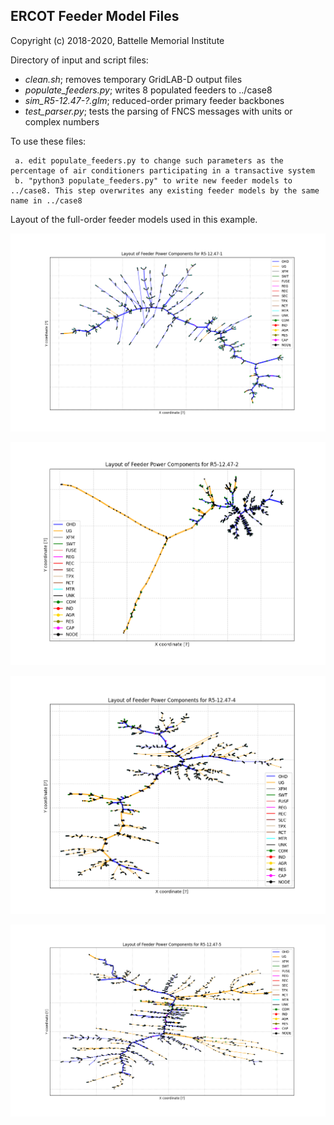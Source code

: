 ERCOT Feeder Model Files
------------------------

Copyright (c) 2018-2020, Battelle Memorial Institute

Directory of input and script files:

 - *clean.sh*; removes temporary GridLAB-D output files
 - *populate_feeders.py*; writes 8 populated feeders to ../case8
 - *sim_R5-12.47-?.glm*; reduced-order primary feeder backbones
 - *test_parser.py*; tests the parsing of FNCS messages with units or complex numbers

To use these files:

	 a. edit populate_feeders.py to change such parameters as the percentage of air conditioners participating in a transactive system
	 b. "python3 populate_feeders.py" to write new feeder models to ../case8. This step overwrites any existing feeder models by the same name in ../case8

Layout of the full-order feeder models used in this example.

![](R5-12.47-1.png)

![](R5-12.47-2.png)

![](R5-12.47-4.png)

![](R5-12.47-5.png)

